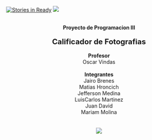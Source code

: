 [![Stories in Ready](https://badge.waffle.io/mariammayito/Calificador-de-Fotografias.png?label=ready&title=Ready)](https://waffle.io/mariammayito/Calificador-de-Fotografias)
![](./UH.jpg)
<p align="center">
    <br>
    <b>Proyecto de Programacion III</b><br><br>
    <b><big><big>Calificador de Fotografias</big></big></b><br><br>
    <b>Profesor</b><br>
    Oscar Vindas<br><br>
    <b>Integrantes </b><br>
    Jairo Brenes<br>
    Matias Hroncich <br>
    Jefferson Medina <br>
    LuisCarlos Martinez<br>
    Juan David <br>
    Mariam Molina<br>
    <br><br>
      <img src="http://sports.ndtv.com/images/loading.gif">
</p>




